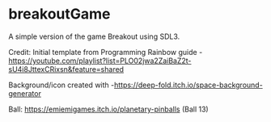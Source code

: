 # breakoutGame
A simple version of the game Breakout using SDL3.

Credit:
Initial template from Programming Rainbow guide -https://youtube.com/playlist?list=PLO02jwa2ZaiBaZ2t-sU4i8JttexCRixsn&feature=shared

Background/icon created with -https://deep-fold.itch.io/space-background-generator

Ball: https://emiemigames.itch.io/planetary-pinballs  (Ball 13)
